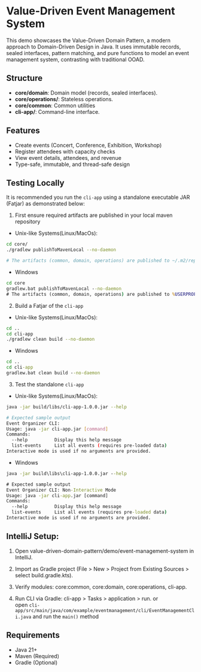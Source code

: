 # Value-Driven Event Management System

This demo showcases the Value-Driven Domain Pattern, a modern approach to Domain-Driven Design in Java. It uses immutable records, sealed interfaces, pattern matching, and pure functions to model an event management system, contrasting with traditional OOAD.

## Structure
- **core/domain**: Domain model (records, sealed interfaces).
- **core/operations/**: Stateless operations.
- **core/common**: Common utilities
- **cli-app/**: Command-line interface.

## Features
- Create events (Concert, Conference, Exhibition, Workshop)
- Register attendees with capacity checks
- View event details, attendees, and revenue
- Type-safe, immutable, and thread-safe design

## Testing Locally

It is recommended you run the `cli-app` using a standalone executable JAR (Fatjar) as demonstrated below:

1. First ensure required artifacts are published in your local maven repository

* Unix-like Systems(Linux/MacOs):

```bash
cd core/
./gradlew publishToMavenLocal --no-daemon

# The artifacts (common, domain, operations) are published to ~/.m2/repository/com/example/core/
```

* Windows
```cmd
cd core
gradlew.bat publishToMavenLocal --no-daemon
# The artifacts (common, domain, operations) are published to %USERPROFILE%\.m2\repository\com\example\core\
```

2. Build a Fatjar of the `cli-app`

* Unix-like Systems(Linux/MacOs):
```bash
cd ..
cd cli-app
./gradlew clean build --no-daemon
```

* Windows
```cmd
cd ..
cd cli-app
gradlew.bat clean build --no-daemon
```

3. Test the standalone `cli-app`

* Unix-like Systems(Linux/MacOs):
```bash
java -jar build/libs/cli-app-1.0.0.jar --help

# Expected sample output
Event Organizer CLI:
Usage: java -jar cli-app.jar [command]
Commands:
  --help          Display this help message
  list-events     List all events (requires pre-loaded data)
Interactive mode is used if no arguments are provided.
```

* Windows
```cmd
java -jar build\libs\cli-app-1.0.0.jar --help

# Expected sample output
Event Organizer CLI: Non-Interactive Mode
Usage: java -jar cli-app.jar [command]
Commands:
  --help          Display this help message
  list-events     List all events (requires pre-loaded data)
Interactive mode is used if no arguments are provided.
```

## IntelliJ Setup:  

1. Open value-driven-domain-pattern/demo/event-management-system in IntelliJ.

2. Import as Gradle project (File > New > Project from Existing Sources > select build.gradle.kts).

3. Verify modules: core:common, core:domain, core:operations, cli-app.

4. Run CLI via Gradle: cli-app > Tasks > application > run. or  
open `cli-app/src/main/java/com/example/eventmanagement/cli/EventManagementCli.java` and run the `main()` method

## Requirements
- Java 21+
- Maven (Required)
- Gradle (Optional)
